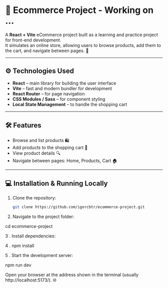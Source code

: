 # 🛒 Ecommerce Project - Working on ...

A **React + Vite** eCommerce project built as a learning and practice project for front-end development.  
It simulates an online store, allowing users to browse products, add them to the cart, and navigate between pages. 🚀

---

## ⚙️ Technologies Used
- **React** – main library for building the user interface
- **Vite** – fast and modern bundler for development
- **React Router** – for page navigation
- **CSS Modules / Sass** – for component styling
- **Local State Management** – to handle the shopping cart

---

## 🛠 Features
- Browse and list products 🛍️  
- Add products to the shopping cart 🛒  
- View product details 🔍  
- Navigate between pages: Home, Products, Cart 🏠

---

## 💻 Installation & Running Locally
1. Clone the repository:
   ```bash
   git clone https://github.com/igorcbtr/ecommerce-project.git
2. Navigate to the project folder:

cd ecommerce-project


3 . Install dependencies:

4 . npm install


5 . Start the development server:

npm run dev


Open your browser at the address shown in the terminal (usually http://localhost:5173/). 🌐
